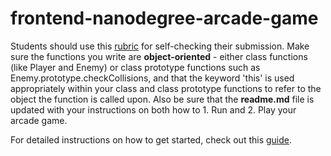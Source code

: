 frontend-nanodegree-arcade-game
===============================

Students should use this [rubric](https://review.udacity.com/#!/projects/2696458597/rubric) for
self-checking their submission. Make sure the functions you write are **object-oriented** - either class
functions (like Player and Enemy) or class prototype functions such as Enemy.prototype.checkCollisions, and
that the keyword 'this' is used appropriately within your class and class prototype functions to refer
to the object the function is called upon. Also be sure that the **readme.md** file is updated with your
instructions on both how to 1. Run and 2. Play your arcade game.

For detailed instructions on how to get started, check out this
[guide](https://docs.google.com/document/d/1v01aScPjSWCCWQLIpFqvg3-vXLH2e8_SZQKC8jNO0Dc/pub?embedded=true).
